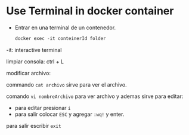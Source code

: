 # Use Terminal in docker container

* Entrar en una terminal de un contenedor.

    ```powershell
    docker exec -it conteinerId folder
    ```

-it: interactive terminal

limpiar consola: ctrl + L

modificar archivo:

commando `cat archivo` sirve para ver el archivo.

comando `vi nombreArchivo` para ver archivo y ademas sirve para editar:

* para editar presionar  `i`
* para salir colocar `ESC` y agregar `:wq!` y enter.

para salir escribir `exit`